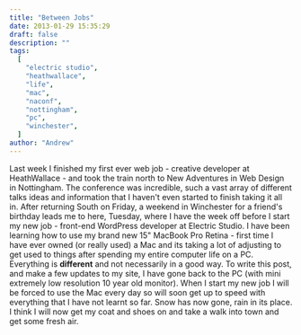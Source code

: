 ```yaml
---
title: "Between Jobs"
date: 2013-01-29 15:35:29
draft: false
description: ""
tags:
  [
    "electric studio",
    "heathwallace",
    "life",
    "mac",
    "naconf",
    "nottingham",
    "pc",
    "winchester",
  ]
author: "Andrew"
---
```


Last week I finished my first ever web job - creative developer at HeathWallace - and took the train north to New Adventures in Web Design in Nottingham. The conference was incredible, such a vast array of different talks ideas and information that I haven't even started to finish taking it all in. After returning South on Friday, a weekend in Winchester for a friend's birthday leads me to here, Tuesday, where I have the week off before I start my new job - front-end WordPress developer at Electric Studio. I have been learning how to use my brand new 15" MacBook Pro Retina - first time I have ever owned (or really used) a Mac and its taking a lot of adjusting to get used to things after spending my entire computer life on a PC. Everything is **different** and not necessarily in a good way. To write this post, and make a few updates to my site, I have gone back to the PC (with mini extremely low resolution 10 year old monitor). When I start my new job I will be forced to use the Mac every day so will soon get up to speed with everything that I have not learnt so far. Snow has now gone, rain in its place. I think I will now get my coat and shoes on and take a walk into town and get some fresh air.

